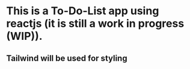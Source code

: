# This is a To-Do-List app using reactjs (it is still a work in progress (WIP)).

## Tailwind will be used for styling